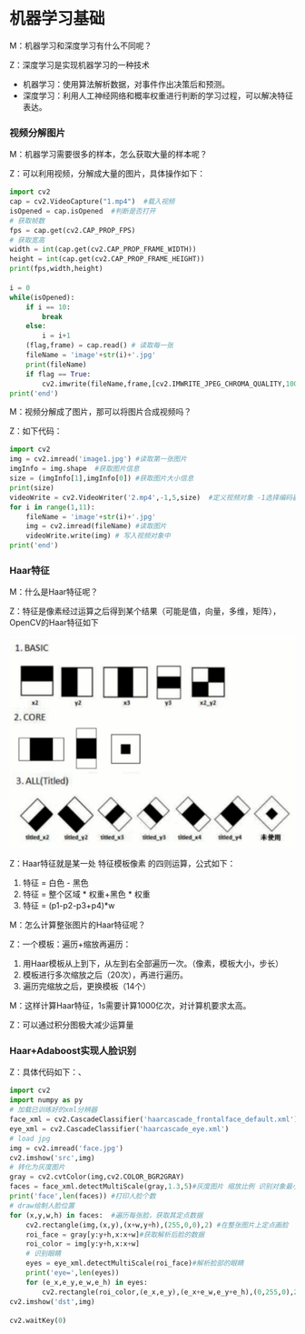 # 机器学习基础

M：机器学习和深度学习有什么不同呢？

Z：深度学习是实现机器学习的一种技术

- 机器学习：使用算法解析数据，对事件作出决策后和预测。
- 深度学习：利用人工神经网络和概率权重进行判断的学习过程，可以解决特征表达。

### 视频分解图片

M：机器学习需要很多的样本，怎么获取大量的样本呢？

Z：可以利用视频，分解成大量的图片，具体操作如下：

```python
import cv2 
cap = cv2.VideoCapture("1.mp4")  #载入视频
isOpened = cap.isOpened  #判断是否打开
# 获取帧数
fps = cap.get(cv2.CAP_PROP_FPS)
# 获取宽高
width = int(cap.get(cv2.CAP_PROP_FRAME_WIDTH))
height = int(cap.get(cv2.CAP_PROP_FRAME_HEIGHT))
print(fps,width,height)

i = 0
while(isOpened):
    if i == 10:
        break
    else:
        i = i+1
    (flag,frame) = cap.read() # 读取每一张
    fileName = 'image'+str(i)+'.jpg'
    print(fileName)
    if flag == True:
        cv2.imwrite(fileName,frame,[cv2.IMWRITE_JPEG_CHROMA_QUALITY,100])  #输出图片
print('end')
```

M：视频分解成了图片，那可以将图片合成视频吗？

Z：如下代码：

```python
import cv2
img = cv2.imread('image1.jpg') #读取第一张图片
imgInfo = img.shape  #获取图片信息
size = (imgInfo[1],imgInfo[0]) #获取图片大小信息
print(size)
videoWrite = cv2.VideoWriter('2.mp4',-1,5,size)  #定义视频对象 -1选择编码器，5 每秒钟5帧
for i in range(1,11):
    fileName = 'image'+str(i)+'.jpg'
    img = cv2.imread(fileName) #读取图片
    videoWrite.write(img) # 写入视频对象中
print('end')    
```

### Haar特征   

M：什么是Haar特征呢？

Z：特征是像素经过运算之后得到某个结果（可能是值，向量，多维，矩阵），OpenCV的Haar特征如下

![](../img/m01.png)  

Z：Haar特征就是某一处 特征模板像素 的四则运算，公式如下：

1. 特征 = 白色 - 黑色
2. 特征 = 整个区域 * 权重+黑色 * 权重
3. 特征 = (p1-p2-p3+p4)*w   

M：怎么计算整张图片的Haar特征呢？

Z：一个模板：遍历+缩放再遍历：

1. 用Haar模板从上到下，从左到右全部遍历一次。（像素，模板大小，步长）
2. 模板进行多次缩放之后（20次），再进行遍历。
3. 遍历完缩放之后，更换模板（14个）

M：这样计算Haar特征，1s需要计算1000亿次，对计算机要求太高。

Z：可以通过积分图极大减少运算量

### Haar+Adaboost实现人脸识别   

Z：具体代码如下：、

```python
import cv2 
import numpy as py
# 加载已训练好的xml分辨器
face_xml = cv2.CascadeClassifier('haarcascade_frontalface_default.xml')
eye_xml = cv2.CascadeClassifier('haarcascade_eye.xml')
# load jpg
img = cv2.imread('face.jpg')
cv2.imshow('src',img)
# 转化为灰度图片
gray = cv2.cvtColor(img,cv2.COLOR_BGR2GRAY)
faces = face_xml.detectMultiScale(gray,1.3,5)#灰度图片 缩放比例 识别对象最小像素
print('face',len(faces)) #打印人脸个数
# draw绘制人脸位置
for (x,y,w,h) in faces:  #遍历每张脸，获取其定点数据
    cv2.rectangle(img,(x,y),(x+w,y+h),(255,0,0),2) #在整张图片上定点画脸
    roi_face = gray[y:y+h,x:x+w]#获取解析后脸的数据
    roi_color = img[y:y+h,x:x+w]
    # 识别眼睛
    eyes = eye_xml.detectMultiScale(roi_face)#解析脸部的眼睛
    print('eye=',len(eyes))
    for (e_x,e_y,e_w,e_h) in eyes:
        cv2.rectangle(roi_color,(e_x,e_y),(e_x+e_w,e_y+e_h),(0,255,0),2)#画眼睛的位置
cv2.imshow('dst',img)

cv2.waitKey(0)
```





















